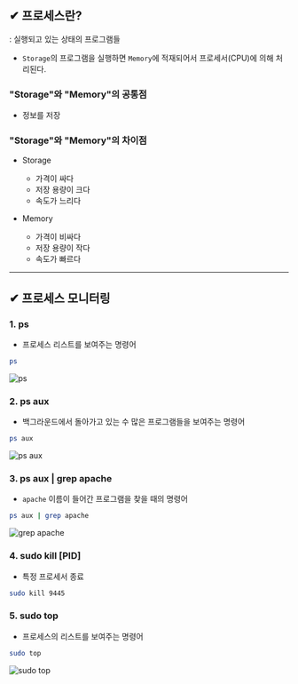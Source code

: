 ## ✔ 프로세스란?
: 실행되고 있는 상태의 프로그램들
- `Storage`의 프로그램을 실행하면 `Memory`에 적재되어서 프로세서(CPU)에 의해 처리된다.

### "Storage"와 "Memory"의 공통점
- 정보를 저장

### "Storage"와 "Memory"의 차이점
- Storage
  - 가격이 싸다
  - 저장 용량이 크다
  - 속도가 느리다

- Memory
  - 가격이 비싸다
  - 저장 용량이 작다
  - 속도가 빠르다


- - -
## ✔ 프로세스 모니터링
### 1. ps
- 프로세스 리스트를 보여주는 명령어
```bash
ps
```
![ps](https://user-images.githubusercontent.com/54324782/192232920-fe472a7c-6d95-445a-bda0-e068f17374cc.png)

### 2. ps aux
- 백그라운드에서 돌아가고 있는 수 많은 프로그램들을 보여주는 명령어
```bash
ps aux
```
![ps aux](https://user-images.githubusercontent.com/54324782/192234114-2121ac8a-9b9e-4720-856b-eb51a2ce1a7b.png)


### 3. ps aux | grep apache
- `apache` 이름이 들어간 프로그램을 찾을 때의 명령어
```bash
ps aux | grep apache
```
![grep apache](https://user-images.githubusercontent.com/54324782/192234236-8d8bf3fb-8a91-4ea0-85cf-4c878e951dc3.png)


### 4. sudo kill [PID]
- 특정 프로세서 종료
```bash
sudo kill 9445
```

### 5. sudo top
- 프로세스의 리스트를 보여주는 명령어
```bash
sudo top
```
![sudo top](https://user-images.githubusercontent.com/54324782/192234442-8d8f84e2-a21e-4454-aaff-2e96d34e86fd.png)
